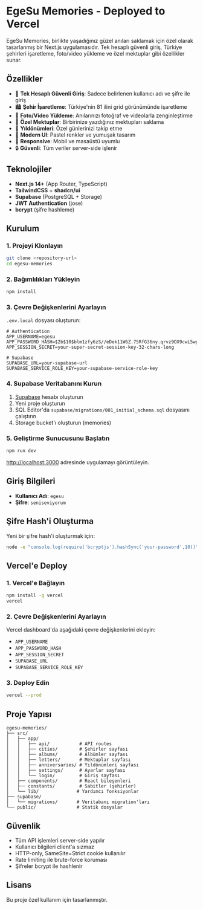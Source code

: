 # EgeSu Memories - Deployed to Vercel

EgeSu Memories, birlikte yaşadığınız güzel anıları saklamak için özel olarak tasarlanmış bir Next.js uygulamasıdır. Tek hesaplı güvenli giriş, Türkiye şehirleri işaretleme, foto/video yükleme ve özel mektuplar gibi özellikler sunar.

## Özellikler

- 🔐 **Tek Hesaplı Güvenli Giriş**: Sadece belirlenen kullanıcı adı ve şifre ile giriş
- 🏙️ **Şehir İşaretleme**: Türkiye'nin 81 ilini grid görünümünde işaretleme
- 📸 **Foto/Video Yükleme**: Anılarınızı fotoğraf ve videolarla zenginleştirme
- 📝 **Özel Mektuplar**: Birbirinize yazdığınız mektupları saklama
- 📅 **Yıldönümleri**: Özel günlerinizi takip etme
- 🎨 **Modern UI**: Pastel renkler ve yumuşak tasarım
- 📱 **Responsive**: Mobil ve masaüstü uyumlu
- 🔒 **Güvenli**: Tüm veriler server-side işlenir

## Teknolojiler

- **Next.js 14+** (App Router, TypeScript)
- **TailwindCSS** + **shadcn/ui**
- **Supabase** (PostgreSQL + Storage)
- **JWT Authentication** (jose)
- **bcrypt** (şifre hashleme)

## Kurulum

### 1. Projeyi Klonlayın

```bash
git clone <repository-url>
cd egesu-memories
```

### 2. Bağımlılıkları Yükleyin

```bash
npm install
```

### 3. Çevre Değişkenlerini Ayarlayın

`.env.local` dosyası oluşturun:

```env
# Authentication
APP_USERNAME=egesu
APP_PASSWORD_HASH=$2b$10$blm1zfy6zS//eDek11W6Z.75RfG36ny.qrvz9OX9cwL5wpX0Q1hPe
APP_SESSION_SECRET=your-super-secret-session-key-32-chars-long

# Supabase
SUPABASE_URL=your-supabase-url
SUPABASE_SERVICE_ROLE_KEY=your-supabase-service-role-key
```

### 4. Supabase Veritabanını Kurun

1. [Supabase](https://supabase.com) hesabı oluşturun
2. Yeni proje oluşturun
3. SQL Editor'da `supabase/migrations/001_initial_schema.sql` dosyasını çalıştırın
4. Storage bucket'ı oluşturun (memories)

### 5. Geliştirme Sunucusunu Başlatın

```bash
npm run dev
```

[http://localhost:3000](http://localhost:3000) adresinde uygulamayı görüntüleyin.

## Giriş Bilgileri

- **Kullanıcı Adı**: `egesu`
- **Şifre**: `seniseviyorum`

## Şifre Hash'i Oluşturma

Yeni bir şifre hash'i oluşturmak için:

```bash
node -e "console.log(require('bcryptjs').hashSync('your-password',10))"
```

## Vercel'e Deploy

### 1. Vercel'e Bağlayın

```bash
npm install -g vercel
vercel
```

### 2. Çevre Değişkenlerini Ayarlayın

Vercel dashboard'da aşağıdaki çevre değişkenlerini ekleyin:

- `APP_USERNAME`
- `APP_PASSWORD_HASH`
- `APP_SESSION_SECRET`
- `SUPABASE_URL`
- `SUPABASE_SERVICE_ROLE_KEY`

### 3. Deploy Edin

```bash
vercel --prod
```

## Proje Yapısı

```
egesu-memories/
├── src/
│   ├── app/
│   │   ├── api/           # API routes
│   │   ├── cities/        # Şehirler sayfası
│   │   ├── albums/        # Albümler sayfası
│   │   ├── letters/       # Mektuplar sayfası
│   │   ├── anniversaries/ # Yıldönümleri sayfası
│   │   ├── settings/      # Ayarlar sayfası
│   │   └── login/         # Giriş sayfası
│   ├── components/        # React bileşenleri
│   ├── constants/         # Sabitler (şehirler)
│   └── lib/              # Yardımcı fonksiyonlar
├── supabase/
│   └── migrations/       # Veritabanı migration'ları
└── public/               # Statik dosyalar
```

## Güvenlik

- Tüm API işlemleri server-side yapılır
- Kullanıcı bilgileri client'a sızmaz
- HTTP-only, SameSite=Strict cookie kullanılır
- Rate limiting ile brute-force koruması
- Şifreler bcrypt ile hashlenir

## Lisans

Bu proje özel kullanım için tasarlanmıştır.
